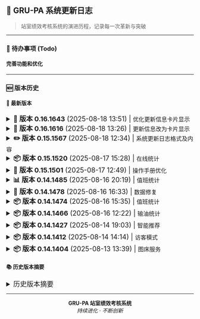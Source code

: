 ## 🚀 GRU-PA 系统更新日志

<style>
/* 客户端（桌面端）样式 */
@media (min-width: 769px) {
  summary {
    font-size: 18px !important;
  }
  summary strong {
    font-size: 18px !important;
  }
}

/* 移动端样式 */
@media (max-width: 768px) {
  summary {
    font-size: 14px !important;
  }
  summary strong {
    font-size: 14px !important;
  }
}

/* 大屏设备样式 */
@media (min-width: 1200px) {
  summary {
    font-size: 20px !important;
  }
  summary strong {
    font-size: 20px !important;
  }
}
</style>

> 站室绩效考核系统的演进历程，记录每一次革新与突破

---

### 🎯 待办事项 (Todo)

#### 完善功能和优化

---

### 🆕 版本历史

#### 📅 最新版本

<details>
<summary><strong>🚀 版本 0.16.1643</strong> (2025-08-18 13:51) | <code>优化更新信息卡片显示</code></summary>

- 🚀 优化
  - 更新信息卡片显示

</details>

<details>
<summary><strong>🚀 版本 0.16.1616</strong> (2025-08-18 13:26) | <code>更新信息改为卡片显示</code></summary>

- 🚀 优化
  - 更新信息改为卡片显示

</details>

<details>
<summary><strong>✏️ 版本 0.15.1567</strong> (2025-08-18 12:34) | <code>系统更新日志格式及内容</code></summary>

- ✏️ 更改
  - 系统更新日志格式及内容

</details>

<details>
<summary><strong>📦 版本 0.15.1520</strong> (2025-08-17 15:28) | <code>在线统计</code></summary>

- 📦 新增
  - 🌐 在线人数统计

</details>

<details>
<summary><strong>🚀 版本 0.15.1501</strong> (2025-08-17 12:49) | <code>操作手册优化</code></summary>

- 🚀 优化
  - 📖 全面优化操作手册

</details>

<details>
<summary><strong>📊 版本 0.14.1485</strong> (2025-08-16 20:19) | <code>值班统计</code></summary>

- 🚀 优化
  - 📈 值班分类统计及导出

</details>

<details>
<summary><strong>🔧 版本 0.14.1478</strong> (2025-08-16 16:33) | <code>数据修复</code></summary>

- 🐞 修复
  - ⚠️ pandas数据转换时的类型警告信息

</details>

<details>
<summary><strong>📦 版本 0.14.1474</strong> (2025-08-16 15:35) | <code>值班统计</code></summary>

- 📦 新增
  - 📊 值班分类统计及导出

</details>

<details>
<summary><strong>📦 版本 0.14.1466</strong> (2025-08-16 12:22) | <code>输油统计</code></summary>

- 📦 新增
  - ⛽ 22点后输油统计

</details>

<details>
<summary><strong>📦 版本 0.14.1427</strong> (2025-08-14 19:03) | <code>智能推荐</code></summary>

- 📦 新增
  - 🤖 根据历史记录智能设置常用工作

</details>

<details>
<summary><strong>📦 版本 0.14.1412</strong> (2025-08-14 14:14) | <code>访客模式</code></summary>

- 📦 新增
  - 👤 访客账户, 数据只读, 仅作项目演示使用

</details>

<details>
<summary><strong>📦 版本 0.14.1404</strong> (2025-08-13 13:39) | <code>图床服务</code></summary>

- 📦 新增
  - ☁️ 公共图床存储截图文件

</details>

#### 📚 历史版本摘要

<details>
<summary>历史版本摘要</summary>

#### 2025年8月更新

##### 📅 2025-08-13

<details>
<summary><strong>🚀 版本 0.13.1393</strong> (2025-08-13 10:17) | <code>手册重写</code></summary>

- 🚀 优化
  - 📖 重写和优化操作手册

</details>

##### 📅 2025-08-11

<details>
<summary><strong>🐞 版本 0.13.1342</strong> (2025-08-11 15:07) | <code>设置修复</code></summary>

- 🐞 修复
  - ⚙️ 更新个人设置中的错误

</details>

<details>
<summary><strong>✏️ 版本 0.13.1339</strong> (2025-08-11 14:52) | <code>公告优化</code></summary>

- ✏️ 更改
  - 📢 公告发布和修改更改不同的页面

</details>

##### 📅 2025-08-09 - 2025-08-07

<details>
<summary><strong>📦 版本 0.12.1295</strong> (2025-08-09 21:07) | <code>操作手册</code></summary>

- 📦 新增
  - 📖 操作手册

</details>

<details>
<summary><strong>📦 版本 0.12.1293</strong> (2025-08-08 16:51) | <code>工作量环比</code></summary>

- 📦 新增
  - 📈 工作量月环比

</details>

<details>
<summary><strong>✏️ 版本 0.12.1279</strong> (2025-08-07 23:16) | <code>安全优化</code></summary>

- ✏️ 更改
  - 🔐 连接池文件改为pyc文件，并添加到.gitignore文件

</details>

<details>
<summary><strong>📦 版本 0.12.1272</strong> (2025-08-07 22:01) | <code>内容检索</code></summary>

- 📦 新增
  - 🔍 工作量内容检索

</details>

<details>
<summary><strong>✏️ 版本 0.12.1266</strong> (2025-08-07 20:48) | <code>界面优化</code></summary>

- ✏️ 更改
  - ⚙️ 系统设置改为vertical-slider

</details>

<details>
<summary><strong>🚀 版本 0.12.1252</strong> (2025-08-07 11:27) | <code>查询优化</code></summary>

- 🚀 优化
  - 📅 将查询日期全部改为前一天

</details>

<details>
<summary><strong>📦 版本 0.12.1251</strong> (2025-08-07 11:25) | <code>批量输入</code></summary>

- 📦 新增
  - 📅 工作量批量输入日期确认

</details>

<details>
<summary><strong>📦 版本 0.12.1250</strong> (2025-08-06 21:15) | <code>容错处理</code></summary>

- 📦 新增
  - 🛡️ 共享值容错处理及公告修改模块

</details>

<details>
<summary><strong>📦 版本 0.12.1244</strong> (2025-08-06 11:15) | <code>Excel导出</code></summary>

- 📦 新增
  - 📊 统计数据excel导出中增加简报sheet(代码全A.I.生成😄)

</details>

<details>
<summary><strong>🚀 版本 0.12.1216</strong> (2025-08-05 21:47) | <code>天气显示</code></summary>

- 🚀 优化
  - 🌧️ 主页天气预报中降雨预测的显示

</details>

#### 2025年8月早期更新

<details>
<summary><strong>📦 版本 0.11.1161</strong> (2025-08-05 16:51) | <code>高温查询</code></summary>

- 📦 新增
  - 🌡️ 历史高温天气查询

</details>

<details>
<summary><strong>📦 版本 0.11.1158</strong> (2025-08-05 15:22) | <code>登录设置</code></summary>

- 📦 新增
  - 🔐 用户名密码登录设置

</details>

<details>
<summary><strong>🚀 版本 0.11.1140</strong> (2025-08-04 21:33) | <code>移动端优化</code></summary>

- 🚀 优化
  - 📱 移动设备显示

</details>

<details>
<summary><strong>🚀 版本 0.11.1113</strong> (2025-08-02 21:50) | <code>车辆展示</code></summary>

- 🚀 优化
  - 🚗 车辆展示车牌自动生成

</details>

<details>
<summary><strong>📦 版本 0.10.1090</strong> (2025-08-02 16:02) | <code>彩蛋功能</code></summary>

- 📦 新增
  - 🎁 彩蛋😄

</details>

<details>
<summary><strong>🚀 版本 0.10.1081</strong> (2025-08-01 15:02) | <code>限行显示</code></summary>

- 🚀 优化
  - 🚘 车辆限行显示

</details>

#### 2025年7月更新

##### 📅 2025-07-29

<details>
<summary><strong>🚀 版本 0.9.984</strong> (2025-07-29 16:47) | <code>工作日判断</code></summary>

- 🚀 优化
  - 📅 车辆限行使用chinese_calendar库判断是否为工作日

</details>

<details>
<summary><strong>📦 版本 0.9.957</strong> (2025-07-29 12:33) | <code>限行预警</code></summary>

- 📦 新增
  - ⚠️ 车辆限行预警

</details>

<details>
<summary><strong>📦 版本 0.9.936</strong> (2025-07-29 09:15) | <code>降雨预测</code></summary>

- 📦 新增
  - 🌧️ 降雨预测

</details>

##### 📅 2025-07-28

<details>
<summary><strong>📦 版本 0.9.904</strong> (2025-07-28 21:24) | <code>默认设置</code></summary>

- 📦 新增
  - ⚙️ 用户设置默认值

</details>

<details>
<summary><strong>📦 版本 0.8.882</strong> (2025-07-28 15:10) | <code>空气质量</code></summary>

- 📦 新增
  - 🌬️ 空气质量模块

</details>

<details>
<summary><strong>📦 版本 0.8.881</strong> (2025-07-28 11:58) | <code>天气预警</code></summary>

- 📦 新增
  - ⚠️ 天气预警

</details>

##### 📅 2025-07-27

<details>
<summary><strong>📦 版本 0.7.777</strong> (2025-07-27 13:50) | <code>高级查询</code></summary>

- 📦 新增
  - 🔍 固定列表和城市代码高级查询功能

</details>

<details>
<summary><strong>🚀 版本 0.7.770</strong> (2025-07-27 12:11) | <code>录入优化</code></summary>

- 🚀 优化
  - ✍️ 工作量手工录入

</details>

<details>
<summary><strong>🚀 版本 0.7.735</strong> (2025-07-24 11:41) | <code>菜单优化</code></summary>

- 🚀 优化
  - 🎛️ 主菜单优化

</details>

<details>
<summary><strong>📦 版本 0.7.743</strong> (2025-07-25 22:46) | <code>组别调整</code></summary>

- 📦 新增
  - 🔄 工作组别调整功能

</details>

<details>
<summary><strong>🚀 版本 0.7.719</strong> (2025-07-24 18:38) | <code>变量优化</code></summary>

- 🚀 优化
  - 📦 变量值获取

</details>

<details>
<summary><strong>🚀 版本 0.7.716</strong> (2025-07-24 18:10) | <code>设置优化</code></summary>

- 🚀 优化
  - ⚙️ 用户设置模块

</details>

<details>
<summary><strong>📦 版本 0.7.712</strong> (2025-07-24 17:25) | <code>系统设置</code></summary>

- 📦 新增
  - ⚙️ 系统设置模块

</details>

##### 📅 2025-07-23 - 2025-07-21

<details>
<summary><strong>🚀 版本 0.6.691</strong> (2025-07-24 10:43) | <code>图表优化</code></summary>

- 🚀 优化
  - 📈 趋势图生成

</details>

<details>
<summary><strong>🚀 版本 0.6.677</strong> (2025-07-23 20:07) | <code>录入逻辑</code></summary>

- 🚀 优化
  - ⚙️ 工作量手工录入后处理逻辑

</details>

<details>
<summary><strong>📦 版本 0.6.675</strong> (2025-07-23 16:44) | <code>容错检查</code></summary>

- 📦 新增
  - 🛡️ 查询开始结束时间的容错检查

</details>

<details>
<summary><strong>🚀 版本 0.6.670</strong> (2025-07-23 13:04) | <code>模块优化</code></summary>

- 🚀 优化
  - 🔧 工作量修改和登录模块

</details>

<details>
<summary><strong>🚀 版本 0.6.661</strong> (2025-07-22 14:38) | <code>默认工作</code></summary>

- 🚀 优化
  - 📋 工作量默认工作量带入按照值班和白班区分

</details>

<details>
<summary><strong>🚀 版本 0.6.657</strong> (2025-07-22 11:29) | <code>输入模块</code></summary>

- 🚀 优化
  - ⌨️ 工作量批量和手工输入模块

</details>

<details>
<summary><strong>🚀 版本 0.6.631</strong> (2025-07-21 23:36) | <code>手工输入</code></summary>

- 🚀 优化
  - ✍️ 工作量手工输入模块

</details>

<details>
<summary><strong>📦 版本 0.6.631</strong> (2025-07-21 22:44) | <code>共享分值</code></summary>

- 📦 新增
  - 🔗 工作量调整后同步剩余共享分值

</details>

<details>
<summary><strong>📦 版本 0.6.623</strong> (2025-07-21 18:11) | <code>重置功能</code></summary>

- 📦 新增
  - 🔄 重置工作组别热度和更新ID自增量初始值

</details>

<details>
<summary><strong>⚙️ 版本 0.6.608</strong> (2025-07-21 12:13) | <code>版本计算</code></summary>

- ⚙️ 调整
  - 🔢 调整版本计算方法

</details>

##### 📅 2025年7月早期更新

<details>
<summary><strong>🚀 版本 0.5.593</strong> (2025-07-21 11:55) | <code>人脸数据</code></summary>

- 🚀 优化
  - 👥 人脸数据生成可以批量分用户生成

</details>

<details>
<summary><strong>🚀 版本 0.5.571</strong> (2025-07-20 21:44) | <code>人脸识别</code></summary>

- 🚀 优化
  - 🎯 优化人脸识别模块

</details>

<details>
<summary><strong>📦 版本 0.5.558</strong> (2025-07-20 14:11) | <code>容差设置</code></summary>

- 📦 新增
  - 🎛️ 人脸识别使用可调容差值并增加测试功能

</details>

<details>
<summary><strong>📦 版本 0.5.553</strong> (2025-07-20 10:23) | <code>照片存储</code></summary>

- 📦 新增
  - 💾 增加人脸识别照片存储至数据库

</details>

<details>
<summary><strong>🚀 版本 0.5.531</strong> (2025-07-18 21:40) | <code>摄像头选择</code></summary>

- 🚀 优化
  - 📹 优化选择摄像头的逻辑

</details>

<details>
<summary><strong>🚀 版本 0.5.510</strong> (2025-07-18 17:50) | <code>识别准确率</code></summary>

- 🚀 优化
  - 🎯 提高人脸识别准确率

</details>

<details>
<summary><strong>🚀 版本 0.4.84</strong> (2025-07-17 16:17) | <code>WebRTC优化</code></summary>

- 🚀 优化
  - 🌐 webrtc人脸识别模块

</details>

<details>
<summary><strong>📦 版本 0.4.431</strong> (2025-07-17 10:18) | <code>分组排序</code></summary>

- 📦 新增
  - 📋 工作量批量录入时按照个性化分组进行排序

</details>

<details>
<summary><strong>📦 版本 0.3.398</strong> (2025-07-16 23:32) | <code>人脸识别登录</code></summary>

- 📦 新增
  - 🔐 人脸识别登录

</details>

<details>
<summary><strong>📦 版本 0.3.395</strong> (2025-07-16 20:33) | <code>展开图标</code></summary>

- 📦 新增
  - ➕ Expander icon

</details>

<details>
<summary><strong>📦 版本 0.3.380</strong> (2025-07-16 14:13) | <code>文档更新</code></summary>

- 📦 新增
  - 📄 对README.md内容进行自动更新

</details>

<details>
<summary><strong>🚀 版本 0.3.375</strong> (2025-07-16 12:53) | <code>分值录入</code></summary>

- 🚀 优化
  - 📊 工作量录入分为固定分值和共享分值

</details>

<details>
<summary><strong>📦 版本 0.3.329</strong> (2025-07-14 15:37) | <code>个人设置</code></summary>

- 📦 新增
  - ⚙️ 个人设置, 每个人都有单独设置

</details>

<details>
<summary><strong>📦 版本 0.2.290</strong> (2025-07-14 11:25) | <code>高级查询</code></summary>

- 📦 新增
  - 🔍 工作量高级查询功能

</details>

<details>
<summary><strong>🚀 版本 0.2.282</strong> (2025-07-12 23:52) | <code>主页显示</code></summary>

- 🚀 优化
  - 🏠 主页显示改为静态显示和实时天气改为metric显示

</details>

<details>
<summary><strong>🚀 版本 0.2.252</strong> (2025-07-12 18:20) | <code>天气图标</code></summary>

- 🚀 优化
  - 🌤️ 天气图标使用和风标准图标及添加风向图标

</details>

<details>
<summary><strong>📦 版本 0.2.242</strong> (2025-07-11 23:23) | <code>温度查询</code></summary>

- 📦 新增
  - 🌡️ 历史温度查询, 同时生成温度、风力和湿度小时曲线图

</details>

<details>
<summary><strong>📦 版本 0.2.216</strong> (2025-07-11 12:23) | <code>历史天气</code></summary>

- 📦 新增
  - 📅 增加查询历史天气功能

</details>

<details>
<summary><strong>📦 版本 0.2.200</strong> (2025-07-11 01:13) | <code>站室天气</code></summary>

- 📦 新增
  - 🌦️ 增加所属站室的天气显示

</details>

<details>
<summary><strong>🐞 版本 0.1.149</strong> (2025-07-10 11:37) | <code>图表修复</code></summary>

- 🐞 修复
  - 📉 中位数图表生成时没有数据的错误

</details>

<details>
<summary><strong>🚀 版本 0.1.125</strong> (2025-07-10 10:49) | <code>录入优化</code></summary>

- 🚀 优化
  - ✍️ 工作量录入功能

</details>

<details>
<summary><strong>🚀 版本 0.11.119</strong> (2025-07-08 22:09) | <code>Logo显示</code></summary>

- 🚀 优化
  - 🖼️ 库Logo和Badge显示

</details>

<details>
<summary><strong>🚀 版本 0.10.102</strong> (2025-07-08 14:23) | <code>版本号</code></summary>

- 🚀 优化
  - 🔢 Package版本号改为动态生成badge文件

</details>

<details>
<summary><strong>🚀 版本 0.09.99</strong> (2025-07-07 21:18) | <code>登录优化</code></summary>

- 🚀 优化
  - 🔐 优化登录模块

</details>

<details>
<summary><strong>🚀 版本 0.08.88</strong> (2025-07-07 15:23) | <code>密码重置</code></summary>

- 🚀 优化
  - 🔁 优化密码重置功能

</details>

<details>
<summary><strong>🚀 版本 0.07.79</strong> (2025-07-07 13:48) | <code>Excel导出</code></summary>

- 🚀 优化
  - 📄 优化excel文件导出功能

</details>

<details>
<summary><strong>🚀 版本 0.07.78</strong> (2025-07-07 11:29) | <code>主页显示</code></summary>

- 🚀 优化
  - 🏠 主页面显示和单独设置图表字体

</details>

<details>
<summary><strong>🚀 版本 0.07.74</strong> (2025-07-07 09:57) | <code>模块优化</code></summary>

- 🚀 优化
  - 🔧 登录和工作量输入模块优化

</details>

<details>
<summary><strong>🔧 版本 0.07.72</strong> (2025-07-06 22:26) | <code>数据转换</code></summary>

- 🔧 修复
  - 🔢 查询记录中对特定字段数值转化为整型的错误

</details>

<details>
<summary><strong>📦 版本 0.06.67</strong> (2025-07-06 17:00) | <code>站内公告</code></summary>

- 📦 新增
  - 📢 增加站内公告功能

</details>

<details>
<summary><strong>📦 版本 0.06.65</strong> (2025-07-06 14:25) | <code>趋势图</code></summary>

- 📦 新增
  - 📈 增加多种统计数据趋势图显示

</details>

<details>
<summary><strong>📦 版本 0.06.64</strong> (2025-07-06 09:15) | <code>核定开关</code></summary>

- 📦 新增
  - 🔘 统计数据中增加区分工作是否已核定开关

</details>

<details>
<summary><strong>📦 版本 0.06.63</strong> (2025-07-06 00:00) | <code>统计图表</code></summary>

- 📦 新增
  - 📊 增加统计图表功能

</details>

<details>
<summary><strong>📦 版本 0.05.58</strong> (2025-07-05 21:55) | <code>默认工作</code></summary>

- 📦 新增
  - 📋 增加根据登陆者工作性质自动带入默认工作功能

</details>

<details>
<summary><strong>📦 版本 0.05.55</strong> (2025-07-05 20:36) | <code>逻辑检查</code></summary>

- 📦 新增
  - ✅ 增加工作量逻辑性检查功能

</details>

<details>
<summary><strong>📦 版本 0.05.52</strong> (2025-07-05 15:55) | <code>减分项</code></summary>

- 📦 新增
  - ⚠️ 增加基础功能: 减分项录入

</details>

<details>
<summary><strong>📦 版本 0.05.51</strong> (2025-07-05 14:35) | <code>密码重置</code></summary>

- 📦 新增
  - 🔁 增加基础功能: 密码重置和优化工作量修改功能

</details>

<details>
<summary><strong>📦 版本 0.03.36</strong> (2025-07-04 15:40) | <code>记录检查</code></summary>

- 📦 新增
  - ✅ 增加基础功能: 加入记录检查功能

</details>

<details>
<summary><strong>📦 版本 0.03.35</strong> (2025-07-04 14:49) | <code>合并统计</code></summary>

- 📦 新增
  - 📊 增加基础功能: 加入合并统计功能

</details>

<details>
<summary><strong>📦 版本 0.03.34</strong> (2025-07-04 13:03) | <code>批量核定</code></summary>

- 📦 新增
  - ✅ 增加基础功能: 加入批量核定功能

</details>

<details>
<summary><strong>📦 版本 0.03.30</strong> (2025-07-04 12:27) | <code>手工录入</code></summary>

- 📦 新增
  - ✍️ 增加基础功能: 加入手工录入假如固定列表功能

</details>

<details>
<summary><strong>🚀 版本 0.02.26</strong> (2025-07-03 21:55) | <code>代码优化</code></summary>

- 🚀 优化
  - 🔧 合并公用模块, 减少重复代码

</details>

<details>
<summary><strong>📦 版本 0.02.23</strong> (2025-07-03 20:45) | <code>手工录入</code></summary>

- 📦 新增
  - ✍️ 增加基础功能: 加入工作量手工录入及查询功能

</details>

<details>
<summary><strong>📦 版本 0.02.21</strong> (2025-07-03 19:17) | <code>工作量输入</code></summary>

- 📦 新增
  - 💼 增加基础功能: 加入输入工作量功能

</details>

<details>
<summary><strong>📦 版本 0.01.18</strong> (2025-07-03 14:23) | <code>用户管理</code></summary>

- 📦 新增
  - 👤 增加基础功能: 用户管理, 登入，登出，密码修改和重置

</details>

<details>
<summary><strong>🎉 版本 0.0.1</strong> (2025-07-03 10:47) | <code>项目初始</code></summary>

- 🎉 项目初始
  - 🚀 开始编制站室绩效考核系统GRU-PA

</details>

</details>

---

<p align="center">
  <strong>GRU-PA 站室绩效考核系统</strong><br/>
  <i>持续进化 · 不断创新</i>
</p>
